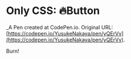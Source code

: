 # Only CSS: 🔥Button
 _A Pen created at CodePen.io. Original URL: [https://codepen.io/YusukeNakaya/pen/yQErVv](https://codepen.io/YusukeNakaya/pen/yQErVv).

 Burn!